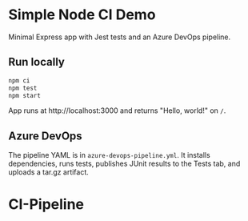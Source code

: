 # Simple Node CI Demo

Minimal Express app with Jest tests and an Azure DevOps pipeline.

## Run locally
```bash
npm ci
npm test
npm start
```

App runs at http://localhost:3000 and returns "Hello, world!" on `/`.

## Azure DevOps
The pipeline YAML is in `azure-devops-pipeline.yml`. It installs dependencies,
runs tests, publishes JUnit results to the Tests tab, and uploads a tar.gz artifact.
# CI-Pipeline
